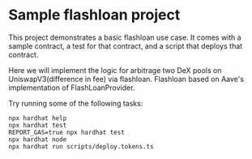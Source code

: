 # Sample flashloan project

This project demonstrates a basic flashloan use case. It comes with a sample contract, a test for that contract, and a script that deploys that contract.

Here we will implement the logic for arbitrage two DeX pools on UniswapV3(difference in fee) via flashloan. Flashloan based on Aave's implementation of FlashLoanProvider.

Try running some of the following tasks:

```shell
npx hardhat help
npx hardhat test
REPORT_GAS=true npx hardhat test
npx hardhat node
npx hardhat run scripts/deploy.tokens.ts
```
